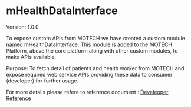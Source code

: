 # mHealthDataInterface
Version: 1.0.0

To expose custom APIs from MOTECH we have created a custom module named mHealthDataInterface. This module is  added to the MOTECH Platform, above the core platform along with other custom modules, to make APIs available.

Purpose: To fetch detail of patients and health worker from MOTECH and expose required web service APIs providing these data to consumer (developer) for further usage.

For more details please refere to reference document : [Develeoper Reference][]

[Develeoper Reference]:docs/MOTECH_mHealthDataInterface_Developer_Reference_v2.docx
